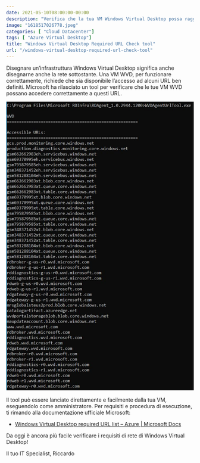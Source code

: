 ```yaml
---
date: 2021-05-10T08:00:00-00:00
description: "Verifica che la tua VM Windows Virtual Desktop possa raggiungere correttamente gli URL necessari al suo funzionamento."
image: "1618517026778.jpeg"
categories: [ "Cloud Datacenter"]
tags: [ "Azure Virtual Desktop"]
title: "Windows Virtual Desktop Required URL Check tool"
url: "/windows-virtual-desktop-required-url-check-tool"
---
```

Disegnare un’infrastruttura Windows Virtual Desktop significa anche disegnarne anche la rete sottostante. Una VM WVD, per funzionare correttamente, richiede che sia disponibile l’accesso ad alcuni URL ben definiti. Microsoft ha rilasciato un tool per verificare che le tue VM WVD possano accedere correttamente a questi URL.

![Schermata output Windows Virtual Desktop Required URL Check tool](1618517026778.jpeg)

Il tool può essere lanciato direttamente e facilmente dalla tua VM, eseguendolo come amministratore. Per requisiti e procedura di esecuzione, ti rimando alla documentazione ufficiale Microsoft:
- [Windows Virtual Desktop required URL list – Azure | Microsoft Docs](https://docs.microsoft.com/en-us/azure/virtual-desktop/safe-url-list#required-url-check-tool)

Da oggi è ancora più facile verificare i requisiti di rete di Windows Virtual Desktop!

Il tuo IT Specialist, Riccardo
